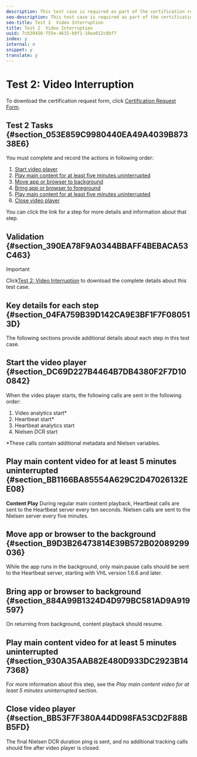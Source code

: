 ```yaml
---
description: This test case is required as part of the certification request form and validates mobile interruption behavior.
seo-description: This test case is required as part of the certification request form and validates mobile interruption behavior.
seo-title: Test 2  Video Interruption
title: Test 2  Video Interruption
uuid: 7cb39450-f55e-4631-b0f1-10aa012c8bf7
index: y
internal: n
snippet: y
translate: y
---
```


# Test 2: Video Interruption

To download the certification request form, click [Certification Request Form](cert_req_form_nielsen.docx). 

## Test 2 Tasks {#section_053E859C9980440EA49A4039B87338E6}

You must complete and record the actions in following order:

1. [Start video player](c_dcr_test2_video-interrupt.md#section_04FA759B39D142CA9E3BF1F7F080513D)
1. [Play main content for at least five minutes uninterrupted](c_dcr_test2_video-interrupt.md#section_BB1166BA85554A629C2D47026132EE08)
1. [Move app or browser to background](c_dcr_test2_video-interrupt.md#section_884A99B1324D4D979BC581AD9A919597)
1. [Bring app or browser to foreground](c_dcr_test2_video-interrupt.md#section_B9D3B26473814E39B572B02089299036)
1. [Play main content for at least five minutes uninterrupted](c_dcr_test2_video-interrupt.md#section_930A35AAB82E480D933DC2923B147368)
1. [Close video player](c_dcr_test2_video-interrupt.md#section_BB53F7F380A44DD98FA53CD2F88BB5FD)

You can click the link for a step for more details and information about that step.

## Validation {#section_390EA78F9A0344BBAFF4BEBACA53C463}


>[!IMPORTANT]
>
>Click[Test 2: Video Interruption](test_2_video_interrupt_video_valid_guide.pdf) to download the complete details about this test case. 


## Key details for each step {#section_04FA759B39D142CA9E3BF1F7F080513D}

The following sections provide additional details about each step in this test case.

## Start the video player {#section_DC69D227B4464B7DB4380F2F7D100842}

When the video player starts, the following calls are sent in the following order:

1. Video analytics start*
1. Heartbeat start*
1. Heartbeat analytics start
1. Nielsen DCR start

*These calls contain additional metadata and Nielsen variables.

## Play main content video for at least 5 minutes uninterrupted {#section_BB1166BA85554A629C2D47026132EE08}

**Content Play** 
During regular main content playback, Heartbeat calls are sent to the Heartbeat server every ten seconds. Nielsen calls are sent to the Nielsen server every five minutes.

## Move app or browser to the background {#section_B9D3B26473814E39B572B02089299036}

While the app runs in the background, only main:pause calls should be sent to the Heartbeat server, starting with VHL version 1.6.6 and later.

## Bring app or browser to background {#section_884A99B1324D4D979BC581AD9A919597}

On returning from background, content playback should resume.

## Play main content video for at least 5 minutes uninterrupted {#section_930A35AAB82E480D933DC2923B147368}

For more information about this step, see the *Play main content video for at least 5 minutes uninterrupted* section. 

## Close video player {#section_BB53F7F380A44DD98FA53CD2F88BB5FD}

The final Nielsen DCR duration ping is sent, and no additional tracking calls should fire after video player is closed.
